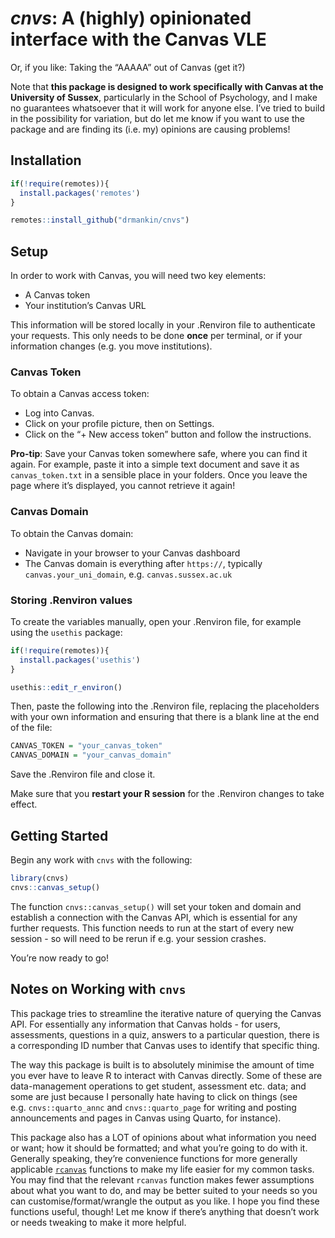 
# *cnvs*: A (highly) opinionated interface with the Canvas VLE

Or, if you like: Taking the “AAAAA” out of Canvas (get it?)

Note that **this package is designed to work specifically with Canvas at
the University of Sussex**, particularly in the School of Psychology,
and I make no guarantees whatsoever that it will work for anyone else.
I’ve tried to build in the possibility for variation, but do let me know
if you want to use the package and are finding its (i.e. my) opinions
are causing problems!

## Installation

``` r
if(!require(remotes)){
  install.packages('remotes')
}

remotes::install_github("drmankin/cnvs")
```

## Setup

In order to work with Canvas, you will need two key elements:

- A Canvas token
- Your institution’s Canvas URL

This information will be stored locally in your .Renviron file to
authenticate your requests. This only needs to be done **once** per
terminal, or if your information changes (e.g. you move institutions).

### Canvas Token

To obtain a Canvas access token:

- Log into Canvas.
- Click on your profile picture, then on Settings.
- Click on the “+ New access token” button and follow the instructions.

**Pro-tip**: Save your Canvas token somewhere safe, where you can find
it again. For example, paste it into a simple text document and save it
as `canvas_token.txt` in a sensible place in your folders. Once you
leave the page where it’s displayed, you cannot retrieve it again!

### Canvas Domain

To obtain the Canvas domain:

- Navigate in your browser to your Canvas dashboard
- The Canvas domain is everything after `https://`, typically
  `canvas.your_uni_domain`, e.g. `canvas.sussex.ac.uk`

### Storing .Renviron values

<!-- This package includes an interactive function to edit the .Renviron file with the correct variable names. After package installation, when you have both your Canvas token and domain to hand, run the following in the Console: -->
<!-- ```{r, eval=FALSE} -->
<!-- cnvs::set_renv_variables() -->
<!-- ``` -->

To create the variables manually, open your .Renviron file, for example
using the `usethis` package:

``` r
if(!require(remotes)){
  install.packages('usethis')
}

usethis::edit_r_environ()
```

Then, paste the following into the .Renviron file, replacing the
placeholders with your own information and ensuring that there is a
blank line at the end of the file:

``` r
CANVAS_TOKEN = "your_canvas_token"
CANVAS_DOMAIN = "your_canvas_domain"
```

Save the .Renviron file and close it.

Make sure that you **restart your R session** for the .Renviron changes
to take effect.

## Getting Started

Begin any work with `cnvs` with the following:

``` r
library(cnvs)
cnvs::canvas_setup()
```

The function `cnvs::canvas_setup()` will set your token and domain and
establish a connection with the Canvas API, which is essential for any
further requests. This function needs to run at the start of every new
session - so will need to be rerun if e.g. your session crashes.

You’re now ready to go!

<!-- ## Tasks -->
<!-- The following vignettes will demonstrate a recommended workflow for some tasks you might be interested in -->
<!-- - Getting student and module information -->
<!-- - Creating quizzes -->
<!-- - Creating pages with Quarto -->
<!-- - Pulling grades -->
<!-- - Getting assessment information -->

## Notes on Working with `cnvs`

This package tries to streamline the iterative nature of querying the
Canvas API. For essentially any information that Canvas holds - for
users, assessments, questions in a quiz, answers to a particular
question, there is a corresponding ID number that Canvas uses to
identify that specific thing.

The way this package is built is to absolutely minimise the amount of
time you ever have to leave R to interact with Canvas directly. Some of
these are data-management operations to get student, assessment etc.
data; and some are just because I personally hate having to click on
things (see e.g. `cnvs::quarto_annc` and `cnvs::quarto_page` for writing
and posting announcements and pages in Canvas using Quarto, for
instance).

This package also has a LOT of opinions about what information you need
or want; how it should be formatted; and what you’re going to do with
it. Generally speaking, they’re convenience functions for more generally
applicable [`rcanvas`](https://github.com/daranzolin/rcanvas) functions
to make my life easier for my common tasks. You may find that the
relevant `rcanvas` function makes fewer assumptions about what you want
to do, and may be better suited to your needs so you can
customise/format/wrangle the output as you like. I hope you find these
functions useful, though! Let me know if there’s anything that doesn’t
work or needs tweaking to make it more helpful.

